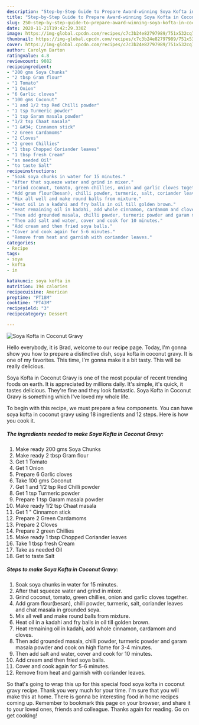 ```yaml
---
description: "Step-by-Step Guide to Prepare Award-winning Soya Kofta in Coconut Gravy"
title: "Step-by-Step Guide to Prepare Award-winning Soya Kofta in Coconut Gravy"
slug: 250-step-by-step-guide-to-prepare-award-winning-soya-kofta-in-coconut-gravy
date: 2020-11-21T19:42:29.330Z
image: https://img-global.cpcdn.com/recipes/c7c3b24e82797989/751x532cq70/soya-kofta-in-coconut-gravy-recipe-main-photo.jpg
thumbnail: https://img-global.cpcdn.com/recipes/c7c3b24e82797989/751x532cq70/soya-kofta-in-coconut-gravy-recipe-main-photo.jpg
cover: https://img-global.cpcdn.com/recipes/c7c3b24e82797989/751x532cq70/soya-kofta-in-coconut-gravy-recipe-main-photo.jpg
author: Carolyn Barton
ratingvalue: 4.8
reviewcount: 9082
recipeingredient:
- "200 gms Soya Chunks"
- "2 tbsp Gram flour"
- "1 Tomato"
- "1 Onion"
- "6 Garlic cloves"
- "100 gms Coconut"
- "1 and 1/2 tsp Red Chilli powder"
- "1 tsp Turmeric powder"
- "1 tsp Garam masala powder"
- "1/2 tsp Chaat masala"
- "1 &#34; Cinnamon stick"
- "2 Green Cardamoms"
- "2 Cloves"
- "2 green Chillies"
- "1 tbsp Chopped Coriander leaves"
- "1 tbsp fresh Cream"
- "as needed Oil"
- "to taste Salt"
recipeinstructions:
- "Soak soya chunks in water for 15 minutes."
- "After that squeeze water and grind in mixer."
- "Grind coconut, tomato, green chillies, onion and garlic cloves together."
- "Add gram flour(besan), chilli powder, turmeric, salt, coriander leaves and chat masala in grounded soya."
- "Mix all well and make round balls from mixture."
- "Heat oil in a kadahi and fry balls in oil till golden brown."
- "Heat remaining oil in kadahi, add whole cinnamon, cardamom and cloves."
- "Then add grounded masala, chilli powder, turmeric powder and garam masala powder and cook on high flame for 3-4 minutes."
- "Then add salt and water, cover and cook for 10 minutes."
- "Add cream and then fried soya balls."
- "Cover and cook again for 5-6 minutes."
- "Remove from heat and garnish with coriander leaves."
categories:
- Recipe
tags:
- soya
- kofta
- in

katakunci: soya kofta in 
nutrition: 194 calories
recipecuisine: American
preptime: "PT18M"
cooktime: "PT43M"
recipeyield: "3"
recipecategory: Dessert

---
```



![Soya Kofta in Coconut Gravy](https://img-global.cpcdn.com/recipes/c7c3b24e82797989/751x532cq70/soya-kofta-in-coconut-gravy-recipe-main-photo.jpg)

Hello everybody, it is Brad, welcome to our recipe page. Today, I'm gonna show you how to prepare a distinctive dish, soya kofta in coconut gravy. It is one of my favorites. This time, I'm gonna make it a bit tasty. This will be really delicious.



Soya Kofta in Coconut Gravy is one of the most popular of recent trending foods on earth. It is appreciated by millions daily. It's simple, it's quick, it tastes delicious. They're fine and they look fantastic. Soya Kofta in Coconut Gravy is something which I've loved my whole life.


To begin with this recipe, we must prepare a few components. You can have soya kofta in coconut gravy using 18 ingredients and 12 steps. Here is how you cook it.

<!--inarticleads1-->

##### The ingredients needed to make Soya Kofta in Coconut Gravy:

1. Make ready 200 gms Soya Chunks
1. Make ready 2 tbsp Gram flour
1. Get 1 Tomato
1. Get 1 Onion
1. Prepare 6 Garlic cloves
1. Take 100 gms Coconut
1. Get 1 and 1/2 tsp Red Chilli powder
1. Get 1 tsp Turmeric powder
1. Prepare 1 tsp Garam masala powder
1. Make ready 1/2 tsp Chaat masala
1. Get 1 &#34; Cinnamon stick
1. Prepare 2 Green Cardamoms
1. Prepare 2 Cloves
1. Prepare 2 green Chillies
1. Make ready 1 tbsp Chopped Coriander leaves
1. Take 1 tbsp fresh Cream
1. Take as needed Oil
1. Get to taste Salt




<!--inarticleads2-->

##### Steps to make Soya Kofta in Coconut Gravy:

1. Soak soya chunks in water for 15 minutes.
1. After that squeeze water and grind in mixer.
1. Grind coconut, tomato, green chillies, onion and garlic cloves together.
1. Add gram flour(besan), chilli powder, turmeric, salt, coriander leaves and chat masala in grounded soya.
1. Mix all well and make round balls from mixture.
1. Heat oil in a kadahi and fry balls in oil till golden brown.
1. Heat remaining oil in kadahi, add whole cinnamon, cardamom and cloves.
1. Then add grounded masala, chilli powder, turmeric powder and garam masala powder and cook on high flame for 3-4 minutes.
1. Then add salt and water, cover and cook for 10 minutes.
1. Add cream and then fried soya balls.
1. Cover and cook again for 5-6 minutes.
1. Remove from heat and garnish with coriander leaves.




So that's going to wrap this up for this special food soya kofta in coconut gravy recipe. Thank you very much for your time. I'm sure that you will make this at home. There is gonna be interesting food in home recipes coming up. Remember to bookmark this page on your browser, and share it to your loved ones, friends and colleague. Thanks again for reading. Go on get cooking!

